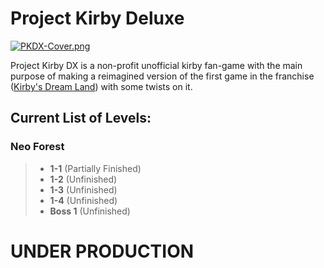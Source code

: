 # Project Kirby Deluxe
[![PKDX-Cover.png](https://i.postimg.cc/Cx4tPBFQ/PKDX-Cover.png)](https://postimg.cc/XrpQXvBf)

Project Kirby DX is a non-profit unofficial kirby fan-game with the main purpose of making a reimagined version of the first game in the franchise ([Kirby's Dream Land](https://en.wikipedia.org/wiki/Kirby's_Dream_Land)) with some twists on it.

## Current List of Levels:

### Neo Forest
> - **1-1** (Partially Finished)
> - **1-2** (Unfinished)
> - **1-3** (Unfinished) 
> - **1-4** (Unfinished)
> - **Boss 1** (Unfinished)

# UNDER PRODUCTION
